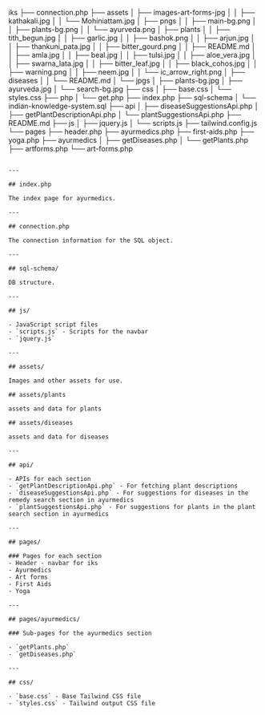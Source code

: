 

iks
├── connection.php
├── assets
│   ├── images-art-forms-jpg
│   │   ├── kathakali.jpg
│   │   └── Mohiniattam.jpg
│   ├── pngs
│   │   ├── main-bg.png
│   │   ├── plants-bg.png
│   │   └── ayurveda.png
│   ├── plants
│   │   ├── tith_begun.jpg
│   │   ├── garlic.jpg
│   │   ├── bashok.png
│   │   ├── arjun.jpg
│   │   ├── thankuni_pata.jpg
│   │   ├── bitter_gourd.png
│   │   ├── README.md
│   │   ├── amla.jpg
│   │   ├── beal.jpg
│   │   ├── tulsi.jpg
│   │   ├── aloe_vera.jpg
│   │   ├── swarna_lata.jpg
│   │   ├── bitter_leaf.jpg
│   │   ├── black_cohos.jpg
│   │   ├── warning.png
│   │   ├── neem.jpg
│   │   └── ic_arrow_right.png
│   ├── diseases
│   │   └── README.md
│   └── jpgs
│       ├── plants-bg.jpg
│       ├── ayurveda.jpg
│       └── search-bg.jpg
├── css
│   ├── base.css
│   └── styles.css
├── php
│   └── get.php
├── index.php
├── sql-schema
│   └── indian-knowledge-system.sql
├── api
│   ├── diseaseSuggestionsApi.php
│   ├── getPlantDescriptionApi.php
│   └── plantSuggestionsApi.php
├── README.md
├── js
│   ├── jquery.js
│   └── scripts.js
├── tailwind.config.js
└── pages
    ├── header.php
    ├── ayurmedics.php
    ├── first-aids.php
    ├── yoga.php
    ├── ayurmedics
    │   ├── getDiseases.php
    │   └── getPlants.php
    ├── artforms.php
    └── art-forms.php

```

---

## index.php

The index page for ayurmedics.

---

## connection.php

The connection information for the SQL object.

---

## sql-schema/

DB structure.

---

## js/

- JavaScript script files
- `scripts.js` - Scripts for the navbar
- `jquery.js`

---

## assets/

Images and other assets for use.

## assets/plants

assets and data for plants 

## assets/diseases 

assets and data for diseases

---

## api/

- APIs for each section
- `getPlantDescriptionApi.php` - For fetching plant descriptions
- `diseaseSuggestionsApi.php` - For suggestions for diseases in the remedy search section in ayurmedics
- `plantSuggestionsApi.php` - For suggestions for plants in the plant search section in ayurmedics

---

## pages/

### Pages for each section
- Header - navbar for iks
- Ayurmedics
- Art forms
- First Aids
- Yoga

---

## pages/ayurmedics/

### Sub-pages for the ayurmedics section

- `getPlants.php`
- `getDiseases.php`

---

## css/

- `base.css` - Base Tailwind CSS file
- `styles.css` - Tailwind output CSS file